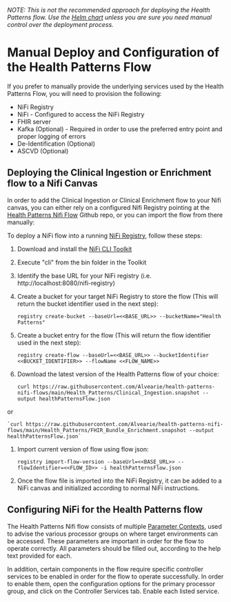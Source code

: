 *NOTE: This is not the recommended approach for deploying the Health Patterns flow. Use the [Helm chart](README.md) unless you are sure you need manual control over the deployment process.*

# Manual Deploy and Configuration of the Health Patterns Flow

If you prefer to manually provide the underlying services used by the Health Patterns Flow, you will need to provision the following:

- NiFi Registry 
- NiFi - Configured to access the NiFi Registry
- FHIR server
- Kafka (Optional) - Required in order to use the preferred entry point and proper logging of errors
- De-Identification (Optional)
- ASCVD (Optional)

## Deploying the Clinical Ingestion or Enrichment flow to a Nifi Canvas

In order to add the Clinical Ingestion or Clinical Enrichment flow to your Nifi canvas, you can either rely on a configured Nifi Registry pointing at the [Health Patterns Nifi Flow](https://github.com/Alvearie/health-patterns-nifi-flows) Github repo, or you can import the flow from there manually:

To deploy a NiFi flow into a running [NiFi Registry](https://nifi.apache.org/registry.html), follow these steps:

1. Download and install the [NiFi CLI Toolkit](https://nifi.apache.org/download.html)
1. Execute "cli" from the bin folder in the Toolkit
1. Identify the base URL for your NiFi registry (i.e. http://localhost:8080/nifi-registry)
1. Create a bucket for your target NiFi Registry to store the flow (This will return the bucket identifier used in the next step):

	`registry create-bucket --baseUrl=<<BASE_URL>> --bucketName="Health Patterns"`
	
1. Create a bucket entry for the flow (This will return the flow identifier used in the next step):
	
	`registry create-flow --baseUrl=<<BASE_URL>> --bucketIdentifier <<BUCKET_IDENTIFIER>> --flowName <<FLOW_NAME>>`
	
1. Download the latest version of the Health Patterns flow of your choice:

	`curl https://raw.githubusercontent.com/Alvearie/health-patterns-nifi-flows/main/Health_Patterns/Clinical_Ingestion.snapshot --output healthPatternsFlow.json`

or

	`curl https://raw.githubusercontent.com/Alvearie/health-patterns-nifi-flows/main/Health_Patterns/FHIR_Bundle_Enrichment.snapshot --output healthPatternsFlow.json`
	
1. Import current version of flow using flow json:

	`registry import-flow-version --baseUrl=<<BASE_URL>> --flowIdentifier=<<FLOW_ID>> -i healthPatternsFlow.json`
	
1. Once the flow file is imported into the NiFi Registry, it can be added to a NiFi canvas and initialized according to normal NiFi instructions.


## Configuring NiFi for the Health Patterns flow

The Health Patterns Nifi flow consists of multiple [Parameter Contexts](https://nifi.apache.org/docs/nifi-docs/html/user-guide.html#parameter-contexts), used to advise the various processor groups on where target environments can be accessed.  These parameters are important in order for the flow to operate correctly.  All parameters should be filled out, according to the help text provided for each.

In addition, certain components in the flow require specific controller services to be enabled in order for the flow to operate successfully.  In order to enable them, open the configuration options for the primary processor group, and click on the Controller Services tab.  Enable each listed service.